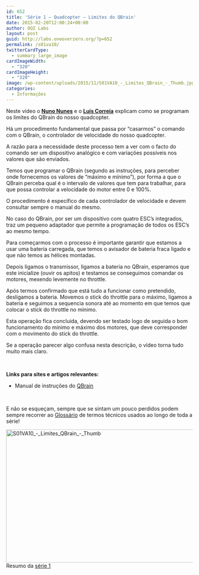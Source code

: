 ```yaml
---
id: 652
title: 'Série 1 — Quadcopter — Limites do QBrain'
date: 2015-02-20T12:00:24+00:00
author: OOZ Labs
layout: post
guid: http://labs.oneoverzero.org/?p=652
permalink: /s01va10/
twitterCardType:
  - summary_large_image
cardImageWidth:
  - "320"
cardImageHeight:
  - "320"
image: /wp-content/uploads/2015/11/S01VA10_-_Limites_QBrain_-_Thumb.jpg
categories:
  - Informações
---
```

Neste vídeo o [**Nuno Nunes**](http://labs.oneoverzero.org/equipa/nuno-nunes/ "Nuno Nunes") e o [**Luís Correia**](http://labs.oneoverzero.org/equipa/luis-correia/ "Luís Correia") explicam como se programam os limites do QBrain do nosso quadcopter.

<p style="text-align: center;">
</p>

Há um procedimento fundamental que passa por &#8220;casarmos&#8221; o comando com o QBrain, o controlador de velocidade do nosso quadcopter.

A razão para a necessidade deste processo tem a ver com o facto do comando ser um dispositivo analógico e com variações possíveis nos valores que são enviados.

Temos que programar o QBrain (segundo as instruções, para perceber onde fornecemos os valores de &#8220;máximo e mínimo&#8221;), por forma a que o QBrain perceba qual é o intervalo de valores que tem para trabalhar, para que possa controlar a velocidade do motor entre 0 e 100%.

O procedimento é específico de cada controlador de velocidade e devem consultar sempre o manual do mesmo.

No caso do QBrain, por ser um dispositivo com quatro ESC&#8217;s integrados, traz um pequeno adaptador que permite a programação de todos os ESC&#8217;s ao mesmo tempo.

Para começarmos com o processo é importante garantir que estamos a usar uma bateria carregada, que temos o avisador de bateria fraca ligado e que não temos as hélices montadas.

Depois ligamos o transmissor, ligamos a bateria no QBrain, esperamos que este inicialize (ouvir os apitos) e testamos se conseguimos comandar os motores, mexendo levemente no throttle.

Após termos confirmado que está tudo a funcionar como pretendido, desligamos a bateria. Movemos o stick do throttle para o máximo, ligamos a bateria e seguimos a sequencia sonora até ao momento em que temos que colocar o stick do throttle no mínimo.

Esta operação fica concluida, devendo ser testado logo de seguida o bom funcionamento do mínimo e máximo dos motores, que deve corresponder com o movimento do stick do throttle.

Se a operação parecer algo confusa nesta descrição, o vídeo torna tudo muito mais claro.

&nbsp;

**Links para sites e artigos relevantes:**

  * Manual de instruções do <a title="Manual QBrain" href="http://www.hobbyking.com/hobbyking/store/uploads/934316348X1085196X31.pdf" target="_blank">QBrain</a>

&nbsp;

E não se esqueçam, sempre que se sintam um pouco perdidos podem sempre recorrer ao [Glossário](http://labs.oneoverzero.org/s01-glossary/ "Glossário") de termos técnicos usados ao longo de toda a série!

[<img class="aligncenter size-large wp-image-257" src="http://labs.oneoverzero.org/wp-content/uploads/2015/11/S01VA10_-_Limites_QBrain_-_Thumb-1024x576.jpg" alt="S01VA10_-_Limites_QBrain_-_Thumb" width="640" height="360" srcset="http://labs.oneoverzero.org/wp-content/uploads/2015/11/S01VA10_-_Limites_QBrain_-_Thumb-1024x576.jpg 1024w, http://labs.oneoverzero.org/wp-content/uploads/2015/11/S01VA10_-_Limites_QBrain_-_Thumb-300x169.jpg 300w, http://labs.oneoverzero.org/wp-content/uploads/2015/11/S01VA10_-_Limites_QBrain_-_Thumb-267x150.jpg 267w, http://labs.oneoverzero.org/wp-content/uploads/2015/11/S01VA10_-_Limites_QBrain_-_Thumb.jpg 1280w" sizes="(max-width: 640px) 100vw, 640px" />](http://labs.oneoverzero.org/wp-content/uploads/2015/11/S01VA10_-_Limites_QBrain_-_Thumb.jpg)Resumo da [série 1](http://labs.oneoverzero.org/series/serie-1/ "Resumo da série 1")